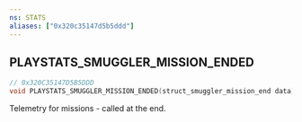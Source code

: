 ```yaml
---
ns: STATS
aliases: ["0x320c35147d5b5ddd"]
---
```

## PLAYSTATS_SMUGGLER_MISSION_ENDED

```c
// 0x320C35147D5B5DDD
void PLAYSTATS_SMUGGLER_MISSION_ENDED(struct_smuggler_mission_end data);
```

Telemetry for missions - called at the end.

